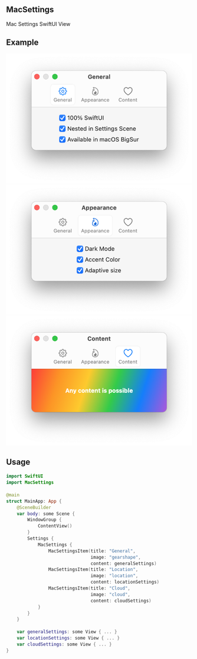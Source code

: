 ## MacSettings

Mac Settings SwiftUI View

## Example

<center>
<img src="Resources/general.png"/>
</center>
<center>
<img src="Resources/appearance.png"/>
</center>
<center>
<img src="Resources/content.png"/>
</center>

## Usage

```swift
import SwiftUI
import MacSettings

@main
struct MainApp: App {
    @SceneBuilder
    var body: some Scene {
        WindowGroup {
            ContentView()
        }
        Settings {
            MacSettings {
                MacSettingsItem(title: "General",
                                image: "gearshape",
                                content: generalSettings)
                MacSettingsItem(title: "Location",
                                image: "location",
                                content: locationSettings)
                MacSettingsItem(title: "Cloud",
                                image: "cloud",
                                content: cloudSettings)
            }
        }
    }
    
    var generalSettings: some View { ... }
    var locationSettings: some View { ... }
    var cloudSettings: some View { ... }
}
```
